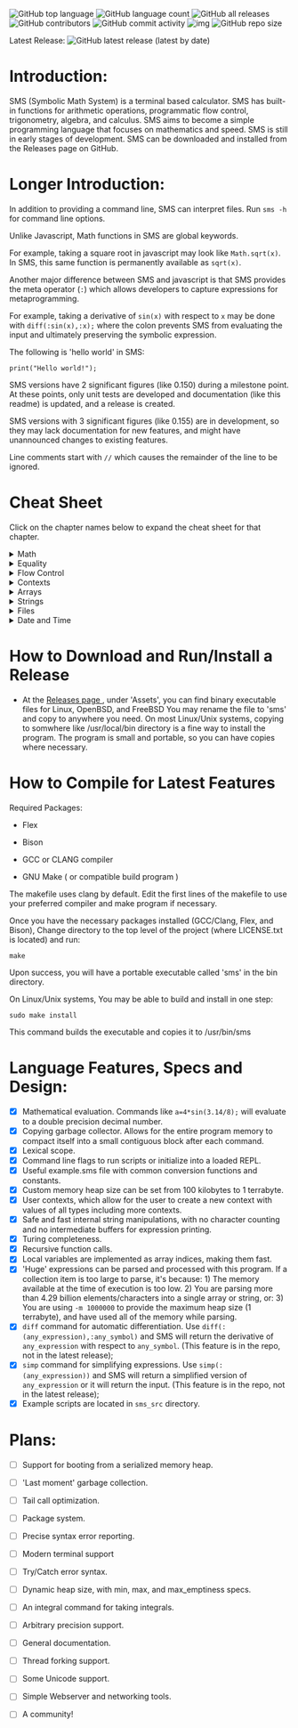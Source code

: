 ![GitHub top language](https://img.shields.io/github/languages/top/reginaldford/sms) 
![GitHub language count](https://img.shields.io/github/languages/count/reginaldford/sms)
![GitHub all releases](https://img.shields.io/github/downloads/reginaldford/sms/total)
![GitHub contributors](https://img.shields.io/github/contributors/reginaldford/sms?color=green)
![GitHub commit activity](https://img.shields.io/github/commit-activity/m/reginaldford/sms)
![img](https://img.shields.io/badge/maturity-alpha-orange)
![GitHub repo size](https://img.shields.io/github/repo-size/reginaldford/sms)

Latest Release: ![GitHub latest release (latest by date)](https://img.shields.io/github/v/tag/reginaldford/sms)

# Introduction:
SMS (Symbolic Math System) is a terminal based calculator. SMS has built-in functions for arithmetic operations, programmatic flow control, trigonometry, algebra, and calculus. SMS aims to become a simple programming language that focuses on mathematics and speed. SMS is still in early stages of development. SMS can be downloaded and installed from the Releases page on GitHub.

# Longer Introduction:

In addition to providing a command line, SMS can interpret files.
Run `sms -h` for command line options.

Unlike Javascript, Math functions in SMS are global keywords.

For example, taking a square root in javascript may look like `Math.sqrt(x)`. In SMS, this same function is permanently available as  `sqrt(x)`.

Another major difference between SMS and javascript is that SMS provides the meta operator (`:`) which allows developers to capture expressions for metaprogramming.

For example, taking a derivative of `sin(x)` with respect to `x` may be done with `diff(:sin(x),:x);` where the colon prevents SMS from evaluating the input and ultimately preserving the symbolic expression.

The following is 'hello world' in SMS:

`print("Hello world!");`

SMS versions have 2 significant figures (like 0.150) during a milestone point. At these points, only unit tests are developed and documentation (like this readme) is updated, and a release is created.

SMS versions with 3 significant figures (like 0.155) are in development, so they may lack documentation for new features, and might have unannounced changes to existing features.

Line comments start with `//` which causes the remainder of the line to be ignored.


# Cheat Sheet

Click on the chapter names below to expand the cheat sheet for that chapter.

<details>
  <summary>Math</summary>

    1. a + b ; // add two numbers

    2. +( a, b, c) ; // 2 or more numbers can be added with prefix notation

    3. a * b ; // mulitply two numbers

    4. *( a, b, ..); // multiply 2 or more numbers

    5. a - b ; // subtract two numbers

    6. -(a,b...) ; //substract remaining numbers from the first

    7. a / b ; //divide a by b

    8. /(a,b,...) //divide a by b, then divide by remaining numbers

    9. a ^ b; // raise a to the power of b

    10. sin(x); cos(x); tan(x); // trig functions

    11. sinh(x); cosh(x); tanh(x); // hyperbolic trig functions

    12. sec(x); csc(x); cot(x); // inverse trig funtions

    13. sech(x); csch(x); coth(x); // inverse hyperbolic trig functions

    14. abs(x); //return the absolute value of x

    15. exp(x); //Euler's number, raised to the power of x

    16. ln(x); //natural log of x

    17. sqrt(x); //square root of x

    18. random(); //generate a random number from 0 to 1

    19. diff(:sin(x),:x); //return the derivative of sin(x) with respect to x

    20. simp(:expr); // attempt to simplify the given expression

</details>

<details>
  <summary>Equality</summary>

    1. a == b // returns true if a is the same value as b, else, returns false

    2. a > b // returns true if a is more than b, else, returns false

    3. a < b // returns true if a is less than b, else ,returns false

    4. a >= b // returns true if a is more than or equal to b, else ,returns false

    5. a <= b // returns true if a is less than or equal to b, else ,returns false

</details>

<details>
  <summary>Flow Control</summary>

    1. twice = (x) => 2 * x; // make a function that doubles numbers

    2. quad = (x,a,b,c) => a*x^2+b*x+c; //a quadratic function in x

    3. ( command1 ; command2 ; ... ) // this unites multiple commands into 1 command. Does not make a new scope

    4. if(condition, command); // execute command if true, else return false

    5. if(condition, command1, command2); // if condition evaluates to true, executes command1, else executes command2

    6. while(condition , statement) // continually repeat statement until condition is false

    7. map( function, expression ) // return a new array where each element is the result of applying function to the correlating element of the given expression

    8. not( boolean ) // if boolean is false, returns true, otherwise, returns false

    9. exit(n); // quit SMS and return this integer to the OS as the command return value

    10. :sin(x); //capture any expression with the unary meta operator. Use parens to capture more.

</details>
<details>
  <summary>Contexts</summary>

    1. let var = value ;  // creates a new variable in the current context with the given value.

    2. rm var; // removes the variable from the current context.

    3. var = value; // searches for var in this context, then up the parent path, and if found, sets to value, else a new variable is created in the current context.

    4. context = { var1 = value1; var2 = value2 }; // builds a context with 2 variables and saves it under the variable 'context'

    5. context.var1; // retreive the value of a specific variable from the context

    6. parent(context); // return the parent scope of the provided context
</details>

<details>
  <summary>Arrays</summary>

    1. [ expr1, expr2 ] // create an array by evaluating expressions

    2. :[ expr1 , expr2 ] // create an array of unevaluated expressions

    3. array[ i ] // return the i'th  element of the array, where i=0 is the first element

    4. size( array ) // return the number of elements in the array

    5. size( expr ) // returns the number of arguments in the expression

</details>

<details>
  <summary>Strings</summary>

    1. let s = "example\nstring"; // s is now a string with a newline escape code (\n)

    2. str_find(s,to_find);       // returns the first location of to_find

    3. str_len(s);  // returns the length of string s

    4. str_escape(s); // converts any escape codes into their correlating character

    5. str_add(s1,s2); // returns a string that is the concatenation of s1 with s2 in order

    6. str_part(s1,start,len) // returns a part of the string, starting at index start, and with length len

    7. to_string(object0); // return the string representation of object0

    8. input(); // allow the user to enter a string of text, which becomes the return value

    9. print(s1); //print the string s1

    10. println(s1); //prnt the string s1 and go to the next line


</details>

<details>
  <summary>Files</summary>

    1. file_read("test.txt"); //reads test.txt , paths are relative to the working directory

    2. file_write(fname, content); // takes a string for the file name to write to, and a string for the content to write

    3. file_parse(fname); // Parses the file into a single object

</details>

<details>
  <summary>Date and Time</summary>

    1. date() // returns the date and time in the form of an array of 9 numbers, listed with their array index:
    //0: seconds (0-60)
    //1: minutes (0-59)
    //2: hours (0-23)
    //3: Day of month (1-31)
    //4: months since January (0-11)
    //5: Years since 1900
    //6: Days since Sunday (0-6)
    //7: Days since January 1 (0-365)
    //8: Dayslights Savings flag (positive if daylight savings is in effect, 0 if not, negative if this is unknown)

    2. time() // returns an array with 2 values: the number of seconds since January 1, 1970, then the number of microseconds since the last whole second.

    3. date_str() // returns the date in a 24 character string, like: "Thu Apr  6 01:20:24 2023"

    4. sleep(n) // pause execution for n milliseconds.

</details>



# How to Download and Run/Install a Release
- At the [ Releases page ](https://github.com/reginaldford/sms/releases)  , under 'Assets', you can find binary executable files for Linux, OpenBSD, and FreeBSD You may rename the file to 'sms' and copy to anywhere you need. On most Linux/Unix systems, copying to somwhere like /usr/local/bin directory is a fine way to install the program. The program is small and portable, so you can have copies where necessary.


# How to Compile for Latest Features
Required Packages:

- Flex

- Bison

- GCC or CLANG compiler

- GNU Make ( or compatible build program )

The makefile uses clang by default.
Edit the first lines of the makefile to use your preferred compiler and make program if necessary.

Once you have the necessary packages installed (GCC/Clang, Flex, and Bison),
Change directory to the top level of the project (where LICENSE.txt is located) and run:

`make`

Upon success, you will have a portable executable called 'sms' in the bin directory.

On Linux/Unix systems, You may be able to build and install in one step:

`sudo make install`

This command builds the executable and copies it to /usr/bin/sms


# Language Features, Specs and Design:
- [x] Mathematical evaluation. Commands like `a=4*sin(3.14/8);` will evaluate to a double precision decimal number.
- [x] Copying garbage collector. Allows for the entire program memory to compact itself into a small contiguous block after each command.
- [x] Lexical scope.
- [x] Command line flags to run scripts or initialize into a loaded REPL.
- [x] Useful example.sms file with common conversion functions and constants.
- [x] Custom memory heap size can be set from 100 kilobytes to 1 terrabyte.
- [x] User contexts, which allow for the user to create a new context with values of all types including more contexts.
- [x] Safe and fast internal string manipulations, with no character counting and no intermediate buffers for expression printing.
- [x] Turing completeness.
- [x] Recursive function calls.
- [x] Local variables are implemented as array indices, making them fast.
- [x] 'Huge' expressions can be parsed and processed with this program. If a collection item is too large to parse, it's because: 1) The memory available at the time of execution is too low. 2) You are parsing more than 4.29 billion elements/characters into a single array or string, or: 3) You are using `-m 1000000` to provide the maximum heap size (1 terrabyte), and have used all of the memory while parsing.
- [x] `diff` command for automatic differentiation. Use `diff(:(any_expression),:any_symbol)` and SMS will return the derivative of `any_expression` with respect to `any_symbol`. (This feature is in the repo, not in the latest release);
- [x] `simp` command for simplifying expressions. Use `simp(:(any_expression))` and SMS will return a simplified version of `any_expression` or it will return the input. (This feature is in the repo, not in the latest release);
- [x] Example scripts are located in `sms_src` directory.

# Plans:
- [ ] Support for booting from a serialized memory heap.
- [ ] 'Last moment' garbage collection.
- [ ] Tail call optimization.
- [ ] Package system.
- [ ] Precise syntax error reporting.
- [ ] Modern terminal support
- [ ] Try/Catch error syntax.
- [ ] Dynamic heap size, with min, max, and max_emptiness specs.
- [ ] An integral command for taking integrals.
- [ ] Arbitrary precision support.
- [ ] General documentation.
- [ ] Thread forking support.
- [ ] Some Unicode support.
- [ ] Simple Webserver and networking tools.
- [ ] A community!

